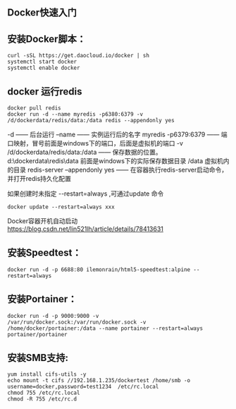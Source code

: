 ## Docker快速入门


## 安装Docker脚本：
```
curl -sSL https://get.daocloud.io/docker | sh
systemctl start docker
systemctl enable docker
```

## docker 运行redis
```
docker pull redis
docker run -d --name myredis -p6380:6379 -v /d/dockerdata/redis/data:/data redis --appendonly yes
```
-d —— 后台运行
–name —— 实例运行后的名字 myredis
-p6379:6379 —— 端口映射，冒号前面是windows下的端口，后面是虚拟机的端口
-v /d/dockerdata/redis/data:/data —— 保存数据的位置。
d:\dockerdata\redis\data 前面是windows下的实际保存数据目录
/data 虚拟机内的目录
redis-server –appendonly yes —— 在容器执行redis-server启动命令，并打开redis持久化配置

如果创建时未指定 --restart=always ,可通过update 命令

`docker update --restart=always xxx`

Docker容器开机自动启动
https://blog.csdn.net/lin521lh/article/details/78413631

## 安装Speedtest：
`docker run -d -p 6688:80 ilemonrain/html5-speedtest:alpine --restart=always`

## 安装Portainer：
`docker run -d -p 9000:9000 -v /var/run/docker.sock:/var/run/docker.sock -v /home/docker/portainer:/data --name portainer --restart=always portainer/portainer`

## 安装SMB支持:
```
yum install cifs-utils -y
echo mount -t cifs //192.168.1.235/dockertest /home/smb -o username=docker,password=test1234  /etc/rc.local
chmod 755 /etc/rc.local
chmod -R 755 /etc/rc.d
```
